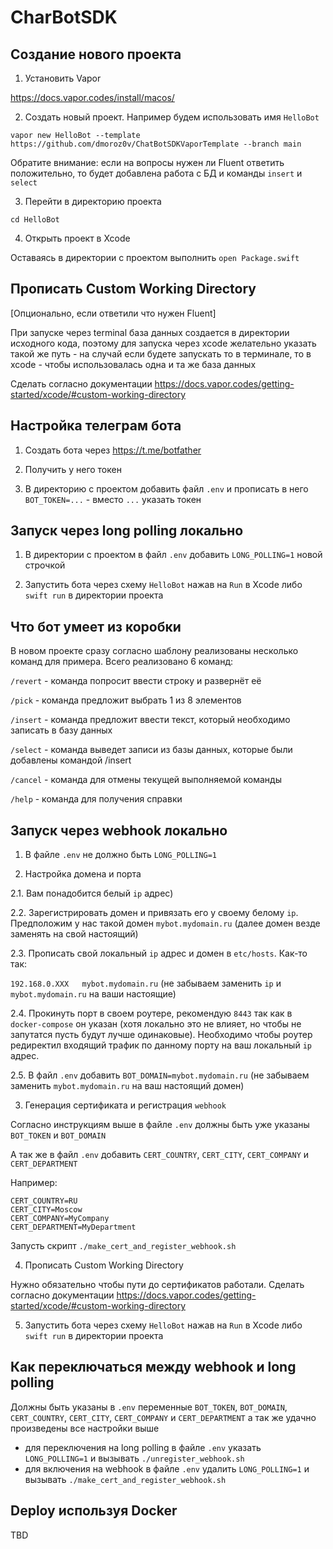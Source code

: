 # CharBotSDK

## Создание нового проекта

1. Установить Vapor

https://docs.vapor.codes/install/macos/

2. Cоздать новый проект. Например будем использовать имя `HelloBot`

`vapor new HelloBot --template https://github.com/dmoroz0v/ChatBotSDKVaporTemplate --branch main`

Обратите внимание: если на вопросы нужен ли Fluent ответить положительно, то будет добавлена работа с БД и команды `insert` и `select`

3. Перейти в директорию проекта

`cd HelloBot`

4. Открыть проект в Xcode

Оставаясь в директории с проектом выполнить `open Package.swift`

## Прописать Custom Working Directory

[Опционально, если ответили что нужен Fluent]

При запуске через terminal база данных создается в директории исходного кода, поэтому для запуска через xcode желательно указать такой же путь - на случай если будете запускать то в терминале, то в xcode - чтобы использовалась одна и та же база данных

Сделать согласно документации https://docs.vapor.codes/getting-started/xcode/#custom-working-directory

## Настройка телеграм бота

1. Создать бота через https://t.me/botfather

2. Получить у него токен

3. В директорию с проектом добавить файл `.env` и прописать в него `BOT_TOKEN=...` - вместо `...` указать токен

## Запуск через long polling локально

1. В директории с проектом в файл `.env` добавить `LONG_POLLING=1` новой строчкой

2. Запустить бота через схему `HelloBot` нажав на `Run` в Xcode либо `swift run` в директории проекта

## Что бот умеет из коробки

В новом проекте сразу согласно шаблону реализованы несколько команд для примера. Всего реализовано 6 команд:

`/revert` - команда попросит ввести строку и развернёт её

`/pick` - команда предложит выбрать 1 из 8 элементов

`/insert` - команда предложит ввести текст, который необходимо записать в базу данных

`/select` - команда выведет записи из базы данных, которые были добавлены командой /insert

`/cancel` - команда для отмены текущей выполняемой команды

`/help` - команда для получения справки

## Запуск через webhook локально

1. В файле `.env` не должно быть `LONG_POLLING=1`

2. Настройка домена и порта

2.1. Вам понадобится белый `ip` адрес)

2.2. Зарегистрировать домен и привязать его у своему белому `ip`. Предположим у нас такой домен `mybot.mydomain.ru` (далее домен везде заменять на свой настоящий)

2.3. Прописать свой локальный `ip` адрес и домен в `etc/hosts`. Как-то так:

`192.168.0.XXX   mybot.mydomain.ru` (не забываем заменить `ip` и `mybot.mydomain.ru` на ваши настоящие)

2.4. Прокинуть порт в своем роутере, рекомендую `8443` так как в `docker-compose` он указан (хотя локально это не влияет, но чтобы не запутатся пусть будут лучше одинаковые). Необходимо чтобы роутер редиректил входящий трафик по данному порту на ваш локальный `ip` адрес.

2.5. В файл `.env` добавить `BOT_DOMAIN=mybot.mydomain.ru` (не забываем заменить `mybot.mydomain.ru` на ваш настоящий домен)

3. Генерация сертификата и регистрация `webhook`

Согласно инструкциям выше в файле `.env` должны быть уже указаны `BOT_TOKEN` и `BOT_DOMAIN`

А так же в файл `.env` добавить `CERT_COUNTRY`, `CERT_CITY`, `CERT_COMPANY` и `CERT_DEPARTMENT`

Например:

    CERT_COUNTRY=RU
    CERT_CITY=Moscow
    CERT_COMPANY=MyCompany
    CERT_DEPARTMENT=MyDepartment

Запусть скрипт `./make_cert_and_register_webhook.sh`

4. Прописать Custom Working Directory

Нужно обязательно чтобы пути до сертификатов работали. Сделать согласно документации https://docs.vapor.codes/getting-started/xcode/#custom-working-directory

5. Запустить бота через схему `HelloBot` нажав на `Run` в Xcode либо `swift run` в директории проекта

## Как переключаться между webhook и long polling

Должны быть указаны в `.env` переменные `BOT_TOKEN`, `BOT_DOMAIN`, `CERT_COUNTRY`, `CERT_CITY`, `CERT_COMPANY` и `CERT_DEPARTMENT` а так же удачно произведены все настройки выше

- для переключения на long polling в файле `.env` указать `LONG_POLLING=1` и вызывать `./unregister_webhook.sh`
- для включения на webhook в файле `.env` удалить `LONG_POLLING=1` и вызывать `./make_cert_and_register_webhook.sh`

## Deploy используя Docker

TBD